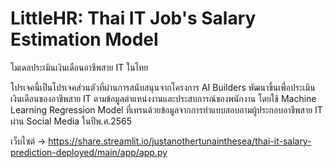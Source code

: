 # LittleHR: Thai IT Job's Salary Estimation Model
โมเดลประเมินเงินเดือนอาชีพสาย IT ในไทย

โปรเจคนี้เป็นโปรเจคส่วนตัวที่ผ่านการสนับสนุนจากโครงการ AI Builders พัฒนาขึ้นเพื่อประเมินเงินเดือนของอาชีพสาย IT ตามข้อมูลตำแหน่งงานและประสบการณ์ของพนักงาน โดยใช้ Machine Learning Regression Model ที่เทรนด้วยข้อมูลจากการทำแบบสอบถามผู้ประกอบอาชีพสาย IT ผ่าน Social Media ในปีพ.ศ.2565

เว็บไซต์ -> https://share.streamlit.io/justanothertunainthesea/thai-it-salary-prediction-deployed/main/app/app.py
